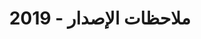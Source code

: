 ﻿---
title: ملاحظات الإصدار - 2019
type: docs
weight: 20
url: /ar/nodejsjava/release-notes/2019/
---
